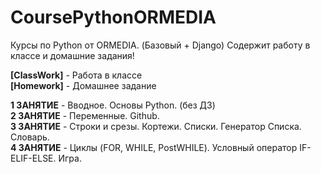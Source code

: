 # CoursePythonORMEDIA
Курсы по Python от ORMEDIA. (Базовый + Django) Содержит работу в классе и домашние задания!

<b>[ClassWork]</b> - Работа в классе <br>
<b>[Homework]</b>  - Домашнее задание

<b>1 ЗАНЯТИЕ</b> - Вводное. Основы Python. (без ДЗ) <br>
<b>2 ЗАНЯТИЕ</b> - Переменные. Github. <br>
<b>3 ЗАНЯТИЕ</b> - Строки и срезы. Кортежи. Списки. Генератор Списка. Словарь. <br>
<b>4 ЗАНЯТИЕ</b> - Циклы (FOR, WHILE, PostWHILE). Условный оператор IF-ELIF-ELSE. Игра. <br>
